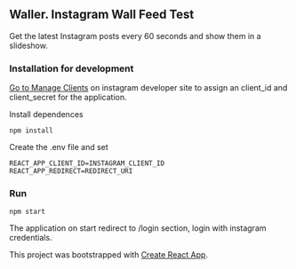 ## Waller. Instagram Wall Feed Test

Get the latest Instagram posts every 60 seconds and show them in a slideshow.

### Installation for development

[Go to Manage Clients](https://www.instagram.com/developer/clients/manage/) on instagram developer site to assign an client_id and client_secret for the application.

Install dependences

```
npm install
```

Create the .env file and set

```
REACT_APP_CLIENT_ID=INSTAGRAM_CLIENT_ID
REACT_APP_REDIRECT=REDIRECT_URI
```


### Run

```
npm start
```

The application on start redirect to /login section, login with instagram credentials.


This project was bootstrapped with [Create React App](https://github.com/facebookincubator/create-react-app).

